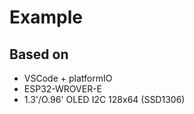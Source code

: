 # Example

## Based on

- VSCode + platformIO
- ESP32-WROVER-E
- 1.3'/O.96' OLED I2C 128x64 (SSD1306)
